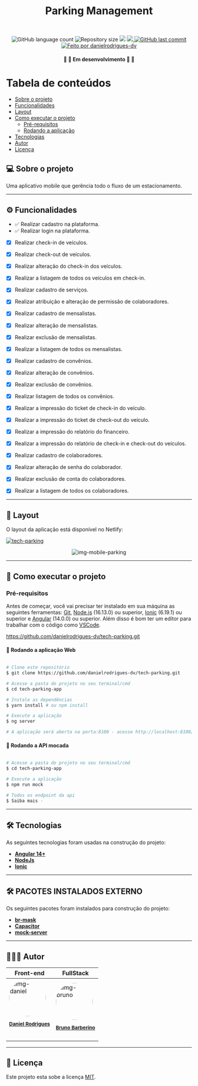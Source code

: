 <h1 align="center">Parking Management</h1>			
<br>
<p align="center">
  <img alt="GitHub language count" src="https://img.shields.io/github/languages/count/danielrodrigues-dv/moments-angular?style=flat-square&&color=%2304D361" />
  <img alt="Repository size" src="https://img.shields.io/github/repo-size/danielrodrigues-dv/moments-angular?style=flat-square" />
  <img src="https://img.shields.io/github/stars/danielrodrigues-dv/moments-angular?style=flat-square" />
	<a href="https://github.com/danielrodrigues-dv/moments-angular/blob/master/LICENSE">
  <img src="https://img.shields.io/github/license/danielrodrigues-dv/moments-angular?style=flat-square&" />
	</a>
  <a href="https://github.com/danielrodrigues-dv/moments-angular/commits/main">
    <img alt="GitHub last commit" src="https://img.shields.io/github/last-commit/danielrodrigues-dv/angular-moments?style=flat-square&">
  </a>
  <a href="https://github.com/danielrodrigues-dv">
    <img alt="Feito por danielrodrigues-dv" src="https://img.shields.io/badge/feito%20por-Daniel%20Rodrigues-%237519C1?style=flat-square&">
  </a>
</p>

<h4 align="center">🚧 🚀 Em desenvolvimento 🚀 🚧</h4>

Tabela de conteúdos
=================
<!--ts-->
   * [Sobre o projeto](#-sobre-o-projeto)
   * [Funcionalidades](#%EF%B8%8F-funcionalidades)
   * [Layout](#-layout)
   * [Como executar o projeto](#-como-executar-o-projeto)
     * [Pré-requisitos](#pré-requisitos)
     * [Rodando a aplicação](#-Rodando-a-aplicação-Web)
   * [Tecnologias](#-tecnologias)
   * [Autor](#-autor)
   * [Licença](#-licença)
<!--te-->


## 💻 Sobre o projeto

 Uma aplicativo mobile que gerência todo o fluxo de um estacionamento.

---

## ⚙️ Funcionalidades

- :white_check_mark: Realizar cadastro na plataforma.
- :white_check_mark: Realizar login na plataforma.
- [x] Realizar check-in de veículos.   
- [x] Realizar check-out de veículos.
- [x] Realizar alteração do check-in dos veículos.
- [x] Realizar a listagem de todos os veículos em check-in.
- [x] Realizar cadastro de serviços.
- [x] Realizar atribuição e alteração de permissão de colaboradores.
- [x] Realizar cadastro de mensalistas.
- [x] Realizar alteração de mensalistas.
- [x] Realizar exclusão de mensalistas.
- [x] Realizar a listagem de todos os mensalistas.
- [x] Realizar cadastro de convênios.
- [x] Realizar alteração de convênios.
- [x] Realizar exclusão de convênios.
- [x] Realizar listagem de todos os convênios.
- [x] Realizar a impressão do ticket de check-in do veículo. 
- [x] Realizar a impressão do ticket de check-out do veículo.
- [x] Realizar a impressão do relatório do financeiro.
- [x] Realizar a impressão do relatório de check-in e check-out do veículos.
- [x] Realizar cadastro de colaboradores.
- [x] Realizar alteração de senha do colaborador.
- [x] Realizar exclusão de conta do colaboradores.
- [x] Realizar a listagem de todos os colaboradores.

 

 
---

## 🎨 Layout

O layout da aplicação está disponível no Netlify:

<a href="https://www.figma.com/file/F6rIr0iAg4vey5bOLtT4el/Tech-Parking?node-id=0%3A1">
  <img alt="tech-parking" src="https://img.shields.io/badge/Acessar%20Layout%20-aqui-%2304D361?style=flat-square">
</a>

<p align="center" style="display: flex; align-items: flex-start; justify-content: center;">
  <img alt="img-mobile-parking" title="#Mobile" src="https://cdn.discordapp.com/attachments/981619011215319081/1024654312321847346/img-project.png" />
</p>

---

## 🚀 Como executar o projeto

### Pré-requisitos

Antes de começar, você vai precisar ter instalado em sua máquina as seguintes ferramentas:
[Git](https://git-scm.com), [Node.js](https://nodejs.org/en/) (16.13.0) ou superior, [Ionic](https://ionicframework.com/docs) (6.19.1) ou superior e [Angular](https://angular.io/) (14.0.0) ou superior. 
Além disso é bom ter um editor para trabalhar com o código como [VSCode](https://code.visualstudio.com/).

https://github.com/danielrodrigues-dv/tech-parking.git

#### 🧭 Rodando a aplicação Web
```bash

# Clone este repositório
$ git clone https://github.com/danielrodrigues-dv/tech-parking.git

# Acesse a pasta do projeto no seu terminal/cmd
$ cd tech-parking-app

# Instale as dependências
$ yarn install # ou npm install

# Execute a aplicação
$ ng server

# A aplicação será aberta na porta:8100 - acesse http://localhost:8100/login

```


#### 🧭 Rodando a API mocada 
```bash

# Acesse a pasta do projeto no seu terminal/cmd
$ cd tech-parking-app

# Execute a aplicação
$ npm run mock

# Todos os endpoint da api
$ Saiba mais - 

```
---

## 🛠 Tecnologias

As seguintes tecnologias foram usadas na construção do projeto:

-   **[Angular 14+](https://angular.io/)** 
-   **[NodeJs](https://nodejs.org/)**
-   **[Ionic](https://ionicframework.com/docs/cli)**
---

## 🛠 PACOTES INSTALADOS EXTERNO

Os seguintes pacotes foram instalados para construção do projeto:

-   **[br-mask](https://github.com/amarkes/br-mask)** 
-   **[Capacitor](https://ionicframework.com/docs/cli/commands/capacitor-run)**
-   **[mock-server](https://www.mock-server.com/)**
---

## 🦸🏻‍♂️ Autor

<table>
<thead>
<th>Front-end</th>
<th>FullStack</th>
</thead>
<tbody>
<tr>
<td><a href="https://github.com/danielrodrigues-dv">
 <img style="border-radius: 50%;" src="https://avatars.githubusercontent.com/u/41621213?v=4" width="100px;" alt="img-daniel"/>
 <br>
  <sub><b><p>Daniel Rodrigues</p></b></sub></a>
 <br /></td>
 <td><a href="https://github.com/barberino"> 
 <img style="border-radius: 50%;" src="https://avatars.githubusercontent.com/u/2354115?v=4" width="100px;" alt="img-bruno"/>
  <br>
  <sub><b><p>Bruno Barberino</p></b></sub></a></td>
</tr>




</tbody>

</table>

---

## 📝 Licença

Este projeto esta sobe a licença [MIT](./LICENSE).

